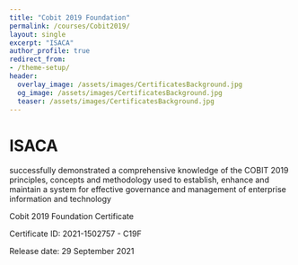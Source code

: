 ```yaml
---
title: "Cobit 2019 Foundation"
permalink: /courses/Cobit2019/
layout: single
excerpt: "ISACA"
author_profile: true
redirect_from:
- /theme-setup/
header:
  overlay_image: /assets/images/CertificatesBackground.jpg
  og_image: /assets/images/CertificatesBackground.jpg
  teaser: /assets/images/CertificatesBackground.jpg
---
```

# ISACA

successfully demonstrated a comprehensive knowledge of the
COBIT 2019 principles, concepts and methodology used to establish, enhance
and maintain a system for effective governance and management
of enterprise information and technology

Cobit 2019 Foundation Certificate

Certificate ID: 2021-1502757 - C19F

Release date:  29 September 2021


